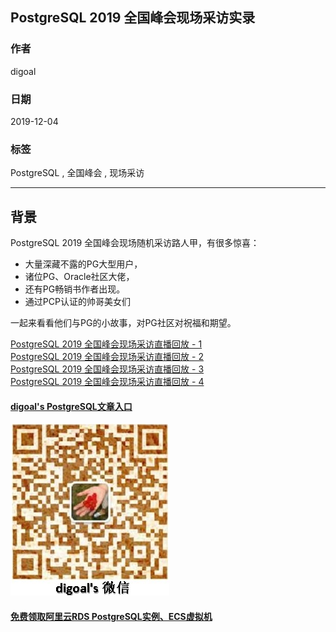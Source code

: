 ## PostgreSQL 2019 全国峰会现场采访实录   
                                                                                                             
### 作者                                                                    
digoal                                                                                                             
                                                                                                             
### 日期                                                                                                             
2019-12-04                                                                                                         
                                                                                                             
### 标签                                                                                                             
PostgreSQL , 全国峰会 , 现场采访      
                                                                                                             
----                                                                                                             
                                                                                                             
## 背景      
PostgreSQL 2019 全国峰会现场随机采访路人甲，有很多惊喜：  
  
- 大量深藏不露的PG大型用户，  
- 诸位PG、Oracle社区大佬，  
- 还有PG畅销书作者出现。  
- 通过PCP认证的帅哥美女们  
  
一起来看看他们与PG的小故事，对PG社区对祝福和期望。  
    
[PostgreSQL 2019 全国峰会现场采访直播回放 - 1](https://yq.aliyun.com/live/1746)    
[PostgreSQL 2019 全国峰会现场采访直播回放 - 2](https://yq.aliyun.com/live/1747)    
[PostgreSQL 2019 全国峰会现场采访直播回放 - 3](https://yq.aliyun.com/live/1748)    
[PostgreSQL 2019 全国峰会现场采访直播回放 - 4](https://yq.aliyun.com/live/1749)    
  
  
  
  
#### [digoal's PostgreSQL文章入口](https://github.com/digoal/blog/blob/master/README.md "22709685feb7cab07d30f30387f0a9ae")
  
  
![digoal's weixin](../pic/digoal_weixin.jpg "f7ad92eeba24523fd47a6e1a0e691b59")
  
  
#### [免费领取阿里云RDS PostgreSQL实例、ECS虚拟机](https://www.aliyun.com/database/postgresqlactivity "57258f76c37864c6e6d23383d05714ea")
  
